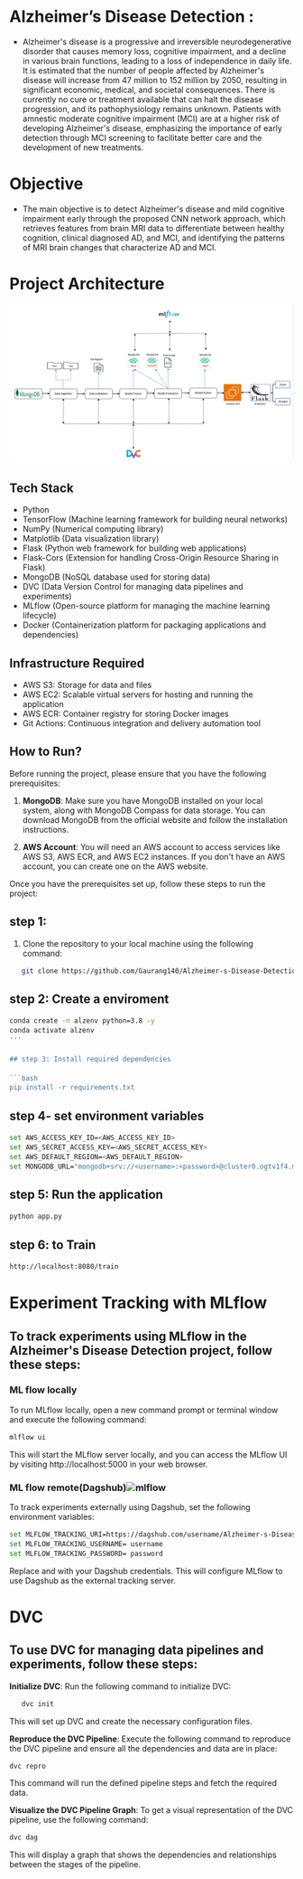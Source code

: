 # Alzheimer’s Disease Detection : 
* Alzheimer's disease is a progressive and irreversible neurodegenerative disorder that causes memory loss, cognitive impairment, and a decline in various brain functions, leading to a loss of independence in daily life. It is estimated that the number of people affected by Alzheimer's disease will increase from 47 million to 152 million by 2050, resulting in significant economic, medical, and societal consequences. There is currently no cure or treatment available that can halt the disease progression, and its pathophysiology remains unknown. Patients with amnestic moderate cognitive impairment (MCI) are at a higher risk of developing Alzheimer's disease, emphasizing the importance of early detection through MCI screening to facilitate better care and the development of new treatments.

# Objective
* The main objective is to detect Alzheimer's disease and mild cognitive impairment early through the proposed CNN network approach, which retrieves features from brain MRI data to differentiate between healthy cognition, clinical diagnosed AD, and MCI, and identifying the patterns of MRI brain changes that characterize AD and MCI.


# Project Architecture

![Project Architecture](graphs/Project_arch.png)





## Tech Stack

- Python
- TensorFlow (Machine learning framework for building neural networks)
- NumPy (Numerical computing library)
- Matplotlib (Data visualization library)
- Flask (Python web framework for building web applications)
- Flask-Cors (Extension for handling Cross-Origin Resource Sharing in Flask)
- MongoDB (NoSQL database used for storing data)
- DVC (Data Version Control for managing data pipelines and experiments)
- MLflow (Open-source platform for managing the machine learning lifecycle)
- Docker (Containerization platform for packaging applications and dependencies)


## Infrastructure Required

- AWS S3: Storage for data and files
- AWS EC2: Scalable virtual servers for hosting and running the application
- AWS ECR: Container registry for storing Docker images
- Git Actions: Continuous integration and delivery automation tool


## How to Run?

Before running the project, please ensure that you have the following prerequisites:

1. **MongoDB**: Make sure you have MongoDB installed on your local system, along with MongoDB Compass for data storage. You can download MongoDB from the official website and follow the installation instructions.

2. **AWS Account**: You will need an AWS account to access services like AWS S3, AWS ECR, and AWS EC2 instances. If you don't have an AWS account, you can create one on the AWS website.

Once you have the prerequisites set up, follow these steps to run the project:
## step 1:
1. Clone the repository to your local machine using the following command:

```bash
   git clone https://github.com/Gaurang140/Alzheimer-s-Disease-Detection.git

```
## step 2: Create a enviroment
```bash	
conda create -n alzenv python=3.8 -y
conda activate alzenv
'''

## step 3: Install required dependencies

```bash	
pip install -r requirements.txt
```

## step 4- set environment variables

```bash	
set AWS_ACCESS_KEY_ID=<AWS_ACCESS_KEY_ID>
set AWS_SECRET_ACCESS_KEY=<AWS_SECRET_ACCESS_KEY>
set AWS_DEFAULT_REGION=<AWS_DEFAULT_REGION>
set MONGODB_URL="mongodb+srv://<username>:<password>@cluster0.ogtv1f4.mongodb.net/?retryWrites=true&w=majority"

```

## step 5: Run the application 

```bash	
python app.py
```
## step 6: to Train 

```bash		
http://localhost:8080/train

```







# Experiment Tracking with MLflow


## To track experiments using MLflow in the Alzheimer's Disease Detection project, follow these steps:

### ML flow locally 
To run MLflow locally, open a new command prompt or terminal window and execute the following command:

```bash 
mlflow ui
```
This will start the MLflow server locally, and you can access the MLflow UI by visiting http://localhost:5000 in your web browser.


### ML flow remote(Dagshub)![mlflow](https://img.shields.io/badge/mlflow-%23d9ead3.svg?style=for-the-badge&logo=numpy&logoColor=blue)
To track experiments externally using Dagshub, set the following environment variables:

```bash 
set MLFLOW_TRACKING_URI=https://dagshub.com/username/Alzheimer-s-Disease-Detection.mlflow 
set MLFLOW_TRACKING_USERNAME= username 
set MLFLOW_TRACKING_PASSWORD= password 

```

Replace <username> and <password> with your Dagshub credentials. This will configure MLflow to use Dagshub as the external tracking server.

# DVC

## To use DVC for managing data pipelines and experiments, follow these steps:

**Initialize DVC**: Run the following command to initialize DVC:

```bash
   dvc init
```
This will set up DVC and create the necessary configuration files.


**Reproduce the DVC Pipeline**: Execute the following command to reproduce the DVC pipeline and ensure all the dependencies and data are in place:
```bash	
dvc repro
```
This command will run the defined pipeline steps and fetch the required data.

**Visualize the DVC Pipeline Graph**: To get a visual representation of the DVC pipeline, use the following command:

```bash	
dvc dag 
```
This will display a graph that shows the dependencies and relationships between the stages of the pipeline.